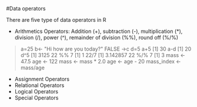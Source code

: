 #Data operators

There are five type of data operators in R

* Arithmetics Operators:
Addition (+), subtraction (-), multiplication (*), division (/), power (^), remainder of division (%%), round off (%/%)

> a=25
> b<- "Hi how are you today?"
> FALSE ->c
> d=5
> a+5
[1] 30
> a-d
[1] 20
> d^5
[1] 3125
> 22 %% 7
[1] 1
> 22/7
[1] 3.142857
> 22 %/% 7
[1] 3
> mass <- 47.5 
> age  <- 122
> mass <- mass * 2.0
> age  <- age - 20
> mass_index <- mass/age 

* Assignment Operators
* Relational Operators
* Logical Operators
* Special Operators

